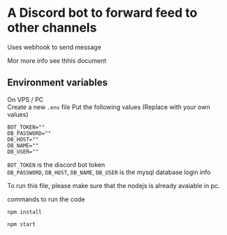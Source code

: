 # A Discord bot to forward feed to other channels
  
Uses webhook to send message  
  
Mor more info see thhis document  
  
## Environment variables
On VPS / PC  
Create a new `.env` file
Put the following values (Replace with your own values)  

```env
BOT_TOKEN=""
DB_PASSWORD=""
DB_HOST=""
DB_NAME=""
DB_USER=""
```

`BOT_TOKEN` is the discord bot token  
`DB_PASSWORD`, `DB_HOST`, `DB_NAME`, `DB_USER` is the mysql database login info  

To run this file, please make sure that the nodejs is already avaiable in pc.

commands to run the code

```shell
npm install

npm start
```
